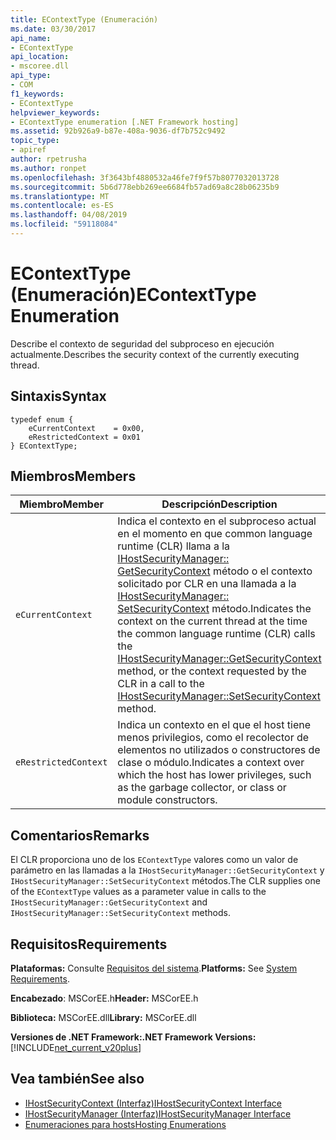 ```yaml
---
title: EContextType (Enumeración)
ms.date: 03/30/2017
api_name:
- EContextType
api_location:
- mscoree.dll
api_type:
- COM
f1_keywords:
- EContextType
helpviewer_keywords:
- EContextType enumeration [.NET Framework hosting]
ms.assetid: 92b926a9-b87e-408a-9036-df7b752c9492
topic_type:
- apiref
author: rpetrusha
ms.author: ronpet
ms.openlocfilehash: 3f3643bf4880532a46fe7f9f57b8077032013728
ms.sourcegitcommit: 5b6d778ebb269ee6684fb57ad69a8c28b06235b9
ms.translationtype: MT
ms.contentlocale: es-ES
ms.lasthandoff: 04/08/2019
ms.locfileid: "59118084"
---
```

# <a name="econtexttype-enumeration"></a><span data-ttu-id="0d304-102">EContextType (Enumeración)</span><span class="sxs-lookup"><span data-stu-id="0d304-102">EContextType Enumeration</span></span>
<span data-ttu-id="0d304-103">Describe el contexto de seguridad del subproceso en ejecución actualmente.</span><span class="sxs-lookup"><span data-stu-id="0d304-103">Describes the security context of the currently executing thread.</span></span>  
  
## <a name="syntax"></a><span data-ttu-id="0d304-104">Sintaxis</span><span class="sxs-lookup"><span data-stu-id="0d304-104">Syntax</span></span>  
  
```  
typedef enum {  
    eCurrentContext    = 0x00,  
    eRestrictedContext = 0x01  
} EContextType;  
```  
  
## <a name="members"></a><span data-ttu-id="0d304-105">Miembros</span><span class="sxs-lookup"><span data-stu-id="0d304-105">Members</span></span>  
  
|<span data-ttu-id="0d304-106">Miembro</span><span class="sxs-lookup"><span data-stu-id="0d304-106">Member</span></span>|<span data-ttu-id="0d304-107">Descripción</span><span class="sxs-lookup"><span data-stu-id="0d304-107">Description</span></span>|  
|------------|-----------------|  
|`eCurrentContext`|<span data-ttu-id="0d304-108">Indica el contexto en el subproceso actual en el momento en que common language runtime (CLR) llama a la [IHostSecurityManager:: GetSecurityContext](../../../../docs/framework/unmanaged-api/hosting/ihostsecuritymanager-getsecuritycontext-method.md) método o el contexto solicitado por CLR en una llamada a la [ IHostSecurityManager:: SetSecurityContext](../../../../docs/framework/unmanaged-api/hosting/ihostsecuritymanager-setsecuritycontext-method.md) método.</span><span class="sxs-lookup"><span data-stu-id="0d304-108">Indicates the context on the current thread at the time the common language runtime (CLR) calls the [IHostSecurityManager::GetSecurityContext](../../../../docs/framework/unmanaged-api/hosting/ihostsecuritymanager-getsecuritycontext-method.md) method, or the context requested by the CLR in a call to the [IHostSecurityManager::SetSecurityContext](../../../../docs/framework/unmanaged-api/hosting/ihostsecuritymanager-setsecuritycontext-method.md) method.</span></span>|  
|`eRestrictedContext`|<span data-ttu-id="0d304-109">Indica un contexto en el que el host tiene menos privilegios, como el recolector de elementos no utilizados o constructores de clase o módulo.</span><span class="sxs-lookup"><span data-stu-id="0d304-109">Indicates a context over which the host has lower privileges, such as the garbage collector, or class or module constructors.</span></span>|  
  
## <a name="remarks"></a><span data-ttu-id="0d304-110">Comentarios</span><span class="sxs-lookup"><span data-stu-id="0d304-110">Remarks</span></span>  
 <span data-ttu-id="0d304-111">El CLR proporciona uno de los `EContextType` valores como un valor de parámetro en las llamadas a la `IHostSecurityManager::GetSecurityContext` y `IHostSecurityManager::SetSecurityContext` métodos.</span><span class="sxs-lookup"><span data-stu-id="0d304-111">The CLR supplies one of the `EContextType` values as a parameter value in calls to the `IHostSecurityManager::GetSecurityContext` and `IHostSecurityManager::SetSecurityContext` methods.</span></span>  
  
## <a name="requirements"></a><span data-ttu-id="0d304-112">Requisitos</span><span class="sxs-lookup"><span data-stu-id="0d304-112">Requirements</span></span>  
 <span data-ttu-id="0d304-113">**Plataformas:** Consulte [Requisitos del sistema](../../../../docs/framework/get-started/system-requirements.md).</span><span class="sxs-lookup"><span data-stu-id="0d304-113">**Platforms:** See [System Requirements](../../../../docs/framework/get-started/system-requirements.md).</span></span>  
  
 <span data-ttu-id="0d304-114">**Encabezado**: MSCorEE.h</span><span class="sxs-lookup"><span data-stu-id="0d304-114">**Header:** MSCorEE.h</span></span>  
  
 <span data-ttu-id="0d304-115">**Biblioteca:** MSCorEE.dll</span><span class="sxs-lookup"><span data-stu-id="0d304-115">**Library:** MSCorEE.dll</span></span>  
  
 **<span data-ttu-id="0d304-116">Versiones de .NET Framework:</span><span class="sxs-lookup"><span data-stu-id="0d304-116">.NET Framework Versions:</span></span>** [!INCLUDE[net_current_v20plus](../../../../includes/net-current-v20plus-md.md)]  
  
## <a name="see-also"></a><span data-ttu-id="0d304-117">Vea también</span><span class="sxs-lookup"><span data-stu-id="0d304-117">See also</span></span>

- [<span data-ttu-id="0d304-118">IHostSecurityContext (Interfaz)</span><span class="sxs-lookup"><span data-stu-id="0d304-118">IHostSecurityContext Interface</span></span>](../../../../docs/framework/unmanaged-api/hosting/ihostsecuritycontext-interface.md)
- [<span data-ttu-id="0d304-119">IHostSecurityManager (Interfaz)</span><span class="sxs-lookup"><span data-stu-id="0d304-119">IHostSecurityManager Interface</span></span>](../../../../docs/framework/unmanaged-api/hosting/ihostsecuritymanager-interface.md)
- [<span data-ttu-id="0d304-120">Enumeraciones para hosts</span><span class="sxs-lookup"><span data-stu-id="0d304-120">Hosting Enumerations</span></span>](../../../../docs/framework/unmanaged-api/hosting/hosting-enumerations.md)
